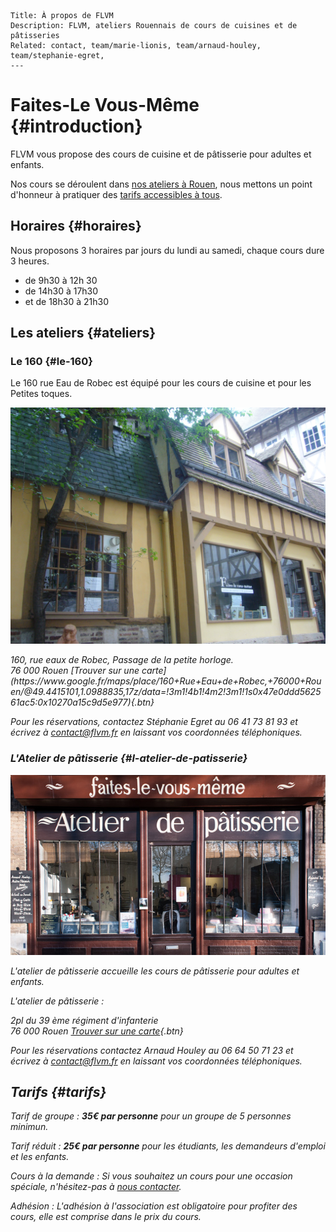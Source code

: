 	Title: À propos de FLVM
	Description: FLVM, ateliers Rouennais de cours de cuisines et de pâtisseries
	Related: contact, team/marie-lionis, team/arnaud-houley, team/stephanie-egret, 
	---

# Faites-Le Vous-Même {#introduction}

FLVM vous propose des cours de cuisine et de pâtisserie pour adultes et enfants.

Nos cours se déroulent dans [nos ateliers à Rouen](informations#ateliers), nous mettons un point d'honneur à pratiquer des [tarifs accessibles à tous](informations#tarifs).

## Horaires {#horaires}

Nous proposons 3 horaires par jours du lundi au samedi, chaque cours dure 3 heures.

 - de 9h30 à 12h 30
 - de 14h30 à 17h30
 - et de 18h30 à 21h30

## Les ateliers {#ateliers}

### Le 160 {#le-160}
Le 160 rue Eau de Robec est équipé pour les cours de cuisine et pour les Petites toques.

![atelier-le-160](images/atelier-le-160.JPG)

 <address>
	160, rue eaux de Robec, Passage de la petite horloge.
	<br />
	76 000 Rouen [Trouver sur une carte](https://www.google.fr/maps/place/160+Rue+Eau+de+Robec,+76000+Rouen/@49.4415101,1.0988835,17z/data=!3m1!4b1!4m2!3m1!1s0x47e0ddd562561ac5:0x10270a15c9d5e977){.btn}


 Pour les réservations, contactez *Stéphanie Egret* au 06 41 73 81 93 et écrivez à <contact@flvm.fr> en laissant vos coordonnées téléphoniques.
 
 



### L'Atelier de pâtisserie {#l-atelier-de-patisserie}

![photo de l'atelier de pâtisserie](images/informations/l-atelier-de-patisserie.jpg)

L'atelier de pâtisserie accueille les cours de pâtisserie pour adultes et enfants.

L'atelier de pâtisserie
 : <address>
	2pl du 39 ème régiment d'infanterie 
	<br />
	76 000 Rouen [Trouver sur une carte](https://www.google.fr/maps/place/Faites-Le+Vous-M%C3%AAme+-+Atelier+de+p%C3%A2tisserie/@49.4406801,1.1008133,17z/data=!4m7!1m4!3m3!1s0x47e0dc2bb55e0a75:0x86a03c89a2500d8b!2sFaites-Le+Vous-M%C3%AAme+-+Atelier+de+p%C3%A2tisserie!3b1!3m1!1s0x47e0dc2bb55e0a75:0x86a03c89a2500d8b){.btn}

	
 Pour les réservations contactez *Arnaud Houley* au 06 64 50 71 23 et écrivez à <contact@flvm.fr> en laissant vos coordonnées téléphoniques.


## Tarifs {#tarifs}

Tarif de groupe
: **35€ par personne** pour un groupe de 5 personnes minimun.

Tarif réduit
: **25€ par personne** pour les étudiants, les demandeurs d'emploi et les enfants.

Cours à la demande
: Si vous souhaitez un cours pour une occasion spéciale, n'hésitez-pas à [nous contacter](contact@flvm.fr).

Adhésion
: L'adhésion à l'association est obligatoire pour profiter des cours, elle est comprise dans le prix du cours.
